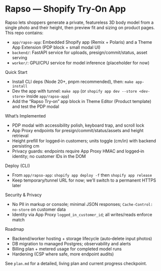 # Rapso — Shopify Try‑On App

Rapso lets shoppers generate a private, featureless 3D body model from a single photo and their height, then preview fit and sizing on product pages. This repo contains:

- `app/rapso-app`: Embedded Shopify app (Remix + Polaris) and a Theme App Extension (PDP block + small modal UI)
- `backend/`: FastAPI service for uploads, presign/commit/status, asset serving
- `worker/`: GPU/CPU service for model inference (placeholder for now)

Quick Start
- Install CLI deps (Node 20+, pnpm recommended), then: `make app-install`
- Dev the app with tunnel: `make app` (or `shopify app dev --store <dev-store>` inside `app/rapso-app`)
- Add the “Rapso Try‑on” app block in Theme Editor (Product template) and test the PDP modal

What’s Implemented
- PDP modal with accessibility polish, keyboard trap, and scroll lock
- App Proxy endpoints for presign/commit/status/assets and height retrieval
- Height prefill for logged‑in customers; units toggle (cm/in) with backend persisting cm
- Privacy guards: endpoints require App Proxy HMAC and logged‑in identity; no customer IDs in the DOM

Deploy (CLI)
- From `app/rapso-app`: `shopify app deploy -f` then `shopify app release`
- Keep temporary/tunnel URL for now; we’ll switch to a permanent HTTPS later

Security & Privacy
- No PII in markup or console; minimal JSON responses; `Cache-Control: no-store` on customer data
- Identity via App Proxy `logged_in_customer_id`; all writes/reads enforce match

Roadmap
- Backend/worker hosting + storage lifecycle (auto‑delete input photos)
- DB migration to managed Postgres; observability and alerts
- Billing plan + metered usage for completed model runs
- Hardening (CSP where safe, more endpoint audits)

See `plan.md` for a detailed, living plan and current progress checkpoint.

